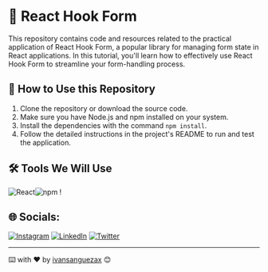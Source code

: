 # 📝 React Hook Form

This repository contains code and resources related to the practical application of React Hook Form, a popular library for managing form state in React applications. In this tutorial, you'll learn how to effectively use React Hook Form to streamline your form-handling process.

## 🚀 How to Use this Repository

1. Clone the repository or download the source code.
2. Make sure you have Node.js and npm installed on your system.
3. Install the dependencies with the command `npm install`.
4. Follow the detailed instructions in the project's README to run and test the application.

## 🛠️ Tools We Will Use 

![React](https://img.shields.io/badge/React-%2320232a.svg?style=flat&logo=react&logoColor=%2361DAFB)![npm](https://img.shields.io/badge/npm-%23CB3837.svg?style=flat&logo=npm&logoColor=white) !

## 🌐 Socials:
[![Instagram](https://img.shields.io/badge/Instagram-%23E4405F.svg?logo=Instagram&logoColor=white)](https://instagram.com/ivansanguezax) [![LinkedIn](https://img.shields.io/badge/LinkedIn-%230077B5.svg?logo=linkedin&logoColor=white)](https://linkedin.com/in/ivansanguezax) [![Twitter](https://img.shields.io/badge/Twitter-%231DA1F2.svg?logo=Twitter&logoColor=white)](https://twitter.com/ivansanguezax) 

---
⌨️ with ❤️ by [ivansanguezax](https://github.com/ivansanguezax) 😊
